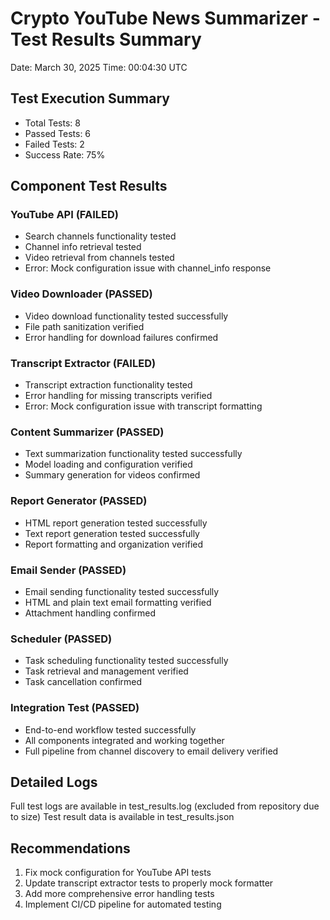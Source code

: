 # Crypto YouTube News Summarizer - Test Results Summary
Date: March 30, 2025
Time: 00:04:30 UTC

## Test Execution Summary
- Total Tests: 8
- Passed Tests: 6
- Failed Tests: 2
- Success Rate: 75%

## Component Test Results

### YouTube API (FAILED)
- Search channels functionality tested
- Channel info retrieval tested
- Video retrieval from channels tested
- Error: Mock configuration issue with channel_info response

### Video Downloader (PASSED)
- Video download functionality tested successfully
- File path sanitization verified
- Error handling for download failures confirmed

### Transcript Extractor (FAILED)
- Transcript extraction functionality tested
- Error handling for missing transcripts verified
- Error: Mock configuration issue with transcript formatting

### Content Summarizer (PASSED)
- Text summarization functionality tested successfully
- Model loading and configuration verified
- Summary generation for videos confirmed

### Report Generator (PASSED)
- HTML report generation tested successfully
- Text report generation tested successfully
- Report formatting and organization verified

### Email Sender (PASSED)
- Email sending functionality tested successfully
- HTML and plain text email formatting verified
- Attachment handling confirmed

### Scheduler (PASSED)
- Task scheduling functionality tested successfully
- Task retrieval and management verified
- Task cancellation confirmed

### Integration Test (PASSED)
- End-to-end workflow tested successfully
- All components integrated and working together
- Full pipeline from channel discovery to email delivery verified

## Detailed Logs
Full test logs are available in test_results.log (excluded from repository due to size)
Test result data is available in test_results.json

## Recommendations
1. Fix mock configuration for YouTube API tests
2. Update transcript extractor tests to properly mock formatter
3. Add more comprehensive error handling tests
4. Implement CI/CD pipeline for automated testing
